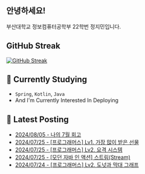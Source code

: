 
## 안녕하세요!
부산대학교 정보컴퓨터공학부 22학번 정지민입니다.

## GitHub Streak
[![GitHub Streak](https://streak-stats.demolab.com?user=Stopmin&theme=onedark-duo)](https://git.io/streak-stats)

## 📎 Currently Studying
- `Spring`, `Kotlin`, `Java`
- And I'm Currently Interested In Deploying

## 📝 Latest Posting
- [2024/08/05 - 나의 7월 회고](https://stopmin.tistory.com/entry/%EB%82%98%EC%9D%98-7%EC%9B%94-%ED%9A%8C%EA%B3%A0)  
- [2024/07/25 - [프로그래머스] Lv1. 가장 많이 받은 선물](https://stopmin.tistory.com/entry/%ED%94%84%EB%A1%9C%EA%B7%B8%EB%9E%98%EB%A8%B8%EC%8A%A4-Lv1-%EA%B0%80%EC%9E%A5-%EB%A7%8E%EC%9D%B4-%EB%B0%9B%EC%9D%80-%EC%84%A0%EB%AC%BC)  
- [2024/07/25 - [프로그래머스] Lv2. 요격 시스템](https://stopmin.tistory.com/entry/%ED%94%84%EB%A1%9C%EA%B7%B8%EB%9E%98%EB%A8%B8%EC%8A%A4-Lv2-%EC%9A%94%EA%B2%A9-%EC%8B%9C%EC%8A%A4%ED%85%9C)  
- [2024/07/25 - [모던 자바 인 액션] 스트림(Stream)](https://stopmin.tistory.com/entry/%EB%AA%A8%EB%8D%98-%EC%9E%90%EB%B0%94-%EC%9D%B8-%EC%95%A1%EC%85%98-%EC%8A%A4%ED%8A%B8%EB%A6%BCStream)  
- [2024/07/24 - [프로그래머스] Lv2. 도넛과 막대 그래프](https://stopmin.tistory.com/entry/%ED%94%84%EB%A1%9C%EA%B7%B8%EB%9E%98%EB%A8%B8%EC%8A%A4-Lv2-%EB%8F%84%EB%84%9B%EA%B3%BC-%EB%A7%89%EB%8C%80-%EA%B7%B8%EB%9E%98%ED%94%84)  
